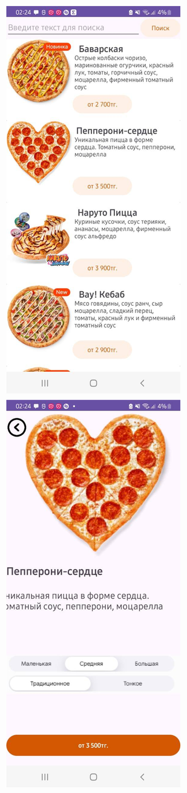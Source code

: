 ![Main page](https://github.com/Alishkoo/AndroidDev/blob/main/photo1708856301.jpeg)

![Second page](https://github.com/Alishkoo/AndroidDev/blob/main/photo1708856301%20(1).jpeg)

